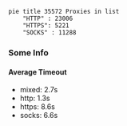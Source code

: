 
```mermaid
pie title 35572 Proxies in list
    "HTTP" : 23006
    "HTTPS": 5221
    "SOCKS" : 11288
```

### Some Info
#### Average Timeout

- mixed: 2.7s
- http: 1.3s
- https: 8.6s
- socks: 6.6s